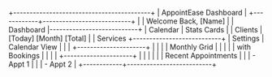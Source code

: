 +------------------------------------------+
|          AppointEase Dashboard           |
+------------+---------------------------+
|            |   Welcome Back, [Name]    |
| Dashboard  |---------------------------+
| Calendar   | Stats Cards               |
| Clients    | [Today] [Month] [Total]   |
| Services   +---------------------------+
| Settings   |     Calendar View         |
|            | +---------------------+   |
|            | |    Monthly Grid     |   |
|            | |    with Bookings    |   |
|            | +---------------------+   |
|            |                          |
|            | Recent Appointments      |
|            | - Appt 1                |
|            | - Appt 2                |
+------------+--------------------------+